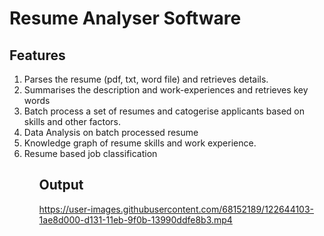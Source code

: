 # Resume Analyser Software

## Features
<ol>
  <li> Parses the resume (pdf, txt, word file) and retrieves details. </li>
  <li> Summarises the description and  work-experiences and retrieves key words </li>
  <li> Batch process a set of resumes and catogerise applicants based on skills and other factors. </li>
  <li> Data Analysis on batch processed resume </li>
  <li> Knowledge graph of resume skills and work experience. </li>
  <li> Resume based job classification </li>
<ol>

## Output
  
https://user-images.githubusercontent.com/68152189/122644103-1ae8d000-d131-11eb-9f0b-13990ddfe8b3.mp4

